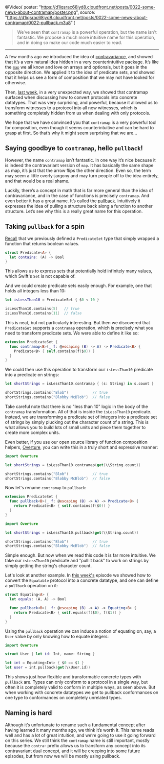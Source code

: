 @Video(
  poster: "https://d1iqsrac68iyd8.cloudfront.net/posts/0022-some-news-about-contramap/poster.png",
  source: "https://d1iqsrac68iyd8.cloudfront.net/posts/0022-some-news-about-contramap/0022-pullback.m3u8"
)

> We've seen that `contramap` is a powerful operation, but the name isn't fantastic. We propose a much
more intuitive name for this operation, and in doing so make our code much easier to read.

---

A few months ago we introduced the idea of [contravariance](/episodes/ep14-contravariance), and showed that
it’s a very natural idea hidden in a very counterintuitive package. It’s like the
[`map`](/episodes/ep13-the-many-faces-of-map) we all know and love on arrays and optionals, but it goes in
the opposite direction. We applied it to the idea of predicate sets, and showed that it helps us see a form
of composition that we may not have looked for otherwise.

Then, [last week](/episodes/ep34-protocol-witnesses-part-2), in a very unexpected way, we showed that
contramap surfaced when discussing how to convert protocols into concrete datatypes. That was very surprising,
and powerful, because it allowed us to transform witnesses to a protocol into all new witnesses,
which is something completely hidden from us when dealing with only protocols.

We hope that we have convinced you that `contramap` is a very powerful tool for composition, even though
it seems counterintuitive and can be hard to grasp at first. So that’s why it might seem surprising that we
are…

## Saying goodbye to `contramap`, hello `pullback`!

However, the name `contramap` isn’t fantastic. In one way it’s nice because it is indeed the
contravariant version of `map`. It has basically the same shape as map, it’s just that the arrow flips the
other direction. Even so, the term may seem a little overly-jargony and may turn people off to the idea
entirely, and that would be a real shame.

Luckily, there’s a concept in math that is far more general than the idea of contravariance, and in the case
of functions is precisely `contramap`. And even better it has a great name. It’s called the
[pullback](https://en.wikipedia.org/wiki/Pullback_(category_theory)). Intuitively it expresses the idea of
pulling a structure back along a function to another structure. Let’s see why this is a really
great name for this operation.

## Taking `pullback` for a spin

[Recall](/episodes/ep14-contravariance) that we previously defined a `PredicateSet` type that simply wrapped
a function that returns boolean values.

```swift
struct Predicate<A> {
  let contains: (A) -> Bool
}
```

This allows us to express sets that potentially hold infinitely many values, which Swift's `Set` is not
capable of.

And we could create predicate sets easily enough. For example, one that holds all integers less than 10:

```swift
let isLessThan10 = PredicateSet { $0 < 10 }

isLessThan10.contains(5)   // true
isLessThan10.contains(11)  // false
```

This is neat, but not particularly interesting. But then we discovered that `PredicateSet` supports a
`contramap` operation, which is precisely what you need to transform predicate sets. We were able to
define it like so:

```swift
extension PredicateSet {
  func contramap<B>(_ f: @escaping (B) -> A) -> Predicate<B> {
    Predicate<B> { self.contains(f($0)) }
  }
}
```

We could then use this operation to transform our `isLessThan10` predicate into a predicate on strings:

```swift
let shortStrings = isLessThan10.contramap { (s: String) in s.count }

shortStrings.contains("Blob")           // true
shortStrings.contains("Blobby McBlob")  // false
```

Take careful note that there is no "less than 10" logic in the body of the `contramap` transformation.
All of that is inside the `isLessThan10` predicate. Instead, we are transforming a predicate set of
integers into a predicate set of strings by simply plucking out the character count of a string. This is what
allows you to build lots of small units and piece them together to create more complex units.

Even better, if you use our open source library of function composition helpers,
[Overture](http://github.com/pointfreeco/swift-overture), you can write this in a truly short and
expressive manner:

```swift
import Overture

let shortStrings = isLessThan10.contramap(get(\\String.count))

shortStrings.contains("Blob")           // true
shortStrings.contains("Blobby McBlob")  // false
```

Now let's rename `contramap` to `pullback`:

```swift
extension PredicateSet {
  func pullback<B>(_ f: @escaping (B) -> A) -> Predicate<B> {
    return Predicate<B> { self.contains(f($0)) }
  }
}

import Overture

let shortStrings = isLessThan10.pullback(get(\\String.count))

shortStrings.contains("Blob")           // true
shortStrings.contains("Blobby McBlob")  // false
```

Simple enough. But now when we read this code it is far more intuitive. We take our `isLessThan10` predicate
and "pull it back" to work on strings by simply getting the string's character count.

Let's look at another example. In [this week's](/episodes/ep35-advanced-protocol-witnesses-part-1) episode
we showed how to convert the `Equatable` protocol into a concrete datatype, and one can define a `pullback`
operation on it:

```swift
struct Equating<A> {
  let equals: (A, A) -> Bool

  func pullback<B>(_ f: @escaping (B) -> A) -> Equating<B> {
    return Predicate<B> { self.equals(f($0), f($1)) }
  }
}
```

Using the `pullback` operation we can induce a notion of equating on, say, a `User` value by only knowing
how to equate integers:

```swift
import Overture

struct User { let id: Int, name: String }

let int = Equating<Int> { $0 == $1 }
let user = int.pullback(get(\\User.id))
```

This shows just how flexible and transformable concrete types with `pullback` are. Types can only conform
to a protocol in a single way, but often it is completely valid to conform in multiple ways, as seen above.
But when working with concrete datatypes we get to pullback conformances on one type to conformances on
completely unrelated types.

## Naming is hard

Although it’s unfortunate to rename such a fundamental concept after having learned it many months ago,
we think it’s worth it. This name reads well and has a lot of great intuition, and we’re going to use it
going forward on this series. We still think the `contramap` name is still important, mostly because the
`contra`- prefix allows us to transform any concept into its contravariant dual concept, and it will be
creeping into some future episodes, but from now we will be mostly using pullback.
